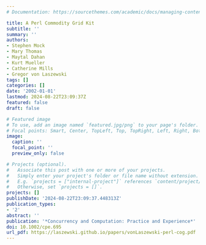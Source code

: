 ```yaml
---
# Documentation: https://sourcethemes.com/academic/docs/managing-content/

title: A Perl Commodity Grid Kit
subtitle: ''
summary: ''
authors:
- Stephen Mock
- Mary Thomas
- Maytal Dahan
- Kurt Mueller
- Catherine Mills
- Gregor von Laszewski
tags: []
categories: []
date: '2002-01-01'
lastmod: 2024-08-22T23:09:37Z
featured: false
draft: false

# Featured image
# To use, add an image named `featured.jpg/png` to your page's folder.
# Focal points: Smart, Center, TopLeft, Top, TopRight, Left, Right, BottomLeft, Bottom, BottomRight.
image:
  caption: ''
  focal_point: ''
  preview_only: false

# Projects (optional).
#   Associate this post with one or more of your projects.
#   Simply enter your project's folder or file name without extension.
#   E.g. `projects = ["internal-project"]` references `content/project/deep-learning/index.md`.
#   Otherwise, set `projects = []`.
projects: []
publishDate: '2024-08-22T23:09:37.448313Z'
publication_types:
- '2'
abstract: ''
publication: '*Concurrency and Computation: Practice and Experience*'
doi: 10.1002/cpe.695
url_pdf: https://laszewski.github.io/papers/vonLaszewski-perl-cog.pdf
---
```

